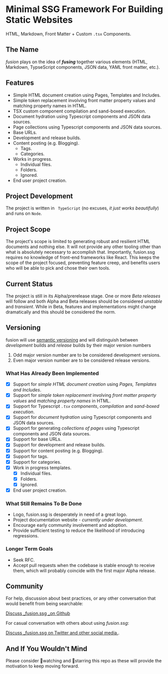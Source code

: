 <!-- <br> -->
<!-- <br> -->
<!-- <div align=center> -->
<!--     <img src="github/readmeheader.png" alt="README Header"> -->
<!-- </div> -->
<!-- <br> -->
<!-- <hr color="grey"> -->
<!-- <br> -->

# Minimal SSG Framework For Building Static Websites

HTML, Markdown, Front Matter + Custom `.tsx` Components.

## The Name

_fusion_ plays on the idea of **_fusing_** together various elements (HTML, Markdown, TypseScript components, JSON data, YAML front matter, etc.).

## Features

- Simple HTML document creation using Pages, Templates and Includes.
- Simple token replacement involving front matter property values and matching property names in HTML.
- TSX custom component compilation and sand-boxed execution.
- Document hydration using Typescript components and JSON data sources.
- Page collections using Typescript components and JSON data sources.
- Base URLs.
- Development and release builds.
- Content posting (e.g. Blogging).
  - Tags.
  - Categories.
- Works in progress.
  - Individual files.
  - Folders.
  - Ignored.
- End user project creation.

## Project Development

The project is written in ` TypeScript` (no excuses, _it just works beautifully_) and runs on `Node`.

## Project Scope
The project's scope is limited to generating robust and resilient HTML documents and nothing else. It will not provide any other tooling other than what is absolutely necessary to accomplish that. Importantly, fusion.ssg requires no knowledge of front-end frameworks like React. This keeps the scope of the project focused, preventing feature creep, and benefits users who will be able to pick and chose their own tools.

## Current Status

The project is still in its Alpha/prerelease stage. One or more _Beta releases_ will follow and both Alpha and Beta releases should be considered _unstable_ and _transient_. While in Beta, features and implementations might change dramatically and this should be considered the norm.

## Versioning

fusion will use [semantic versioning](https://semver.org/) and will distinguish between _development_ builds and _release_ builds by their major version numbers
  1. Odd major version number are to be considered development versions.
  1. Even major version number are to be considered release versions.

### What Has Already Been Implemented

- [X] Support for _simple HTML document creation_ using _Pages, Templates and Includes_.
- [X] Support for _simple token replacement_ involving _front matter property values_ and _matching property names_ in HTML.
- [X] Support for Typescript _`.tsx` components_, _compilation_ and _sand-boxed execution_.
- [X]  Support for _document hydration_ using Typescript components and JSON data sources.
- [X] Support for generating _collections of pages_ using Typescript components and JSON data sources.
- [X] Support for base URLs.
- [X] Support for development and release builds.
- [X]  Support for content posting (e.g. Blogging).
  - [X] Support for tags.
  - [X] Support for categories.
- [X] Work in progress templates.
  - [X] Individual files.
  - [X] Folders.
  - [X] Ignored.
- [X] End user project creation.

### What Still Remains To Be Done

- Logo, fusion.ssg is desperately in need of a great logo.
- Project documentation website - _currently under development_.
- Encourage early community involvement and adoption.
- Provide sufficient testing to reduce the likelihood of introducing regressions.

### Longer Term Goals

- Seek RFC.
- Accept pull requests when the codebase is stable enough to receive them, which will probably coincide with the first major Alpha release.

## Community

For help, discussion about best practices, or any other conversation that would benefit from being searchable:

[Discuss _fusion.ssg _on Github](https://github.com/4awpawz/fusion.ssg/discussions)

For casual conversation with others about using _fusion.ssg_:

[Discuss _fusion.ssg on Twitter and other social media.](https://twitter.com).

## And If You Wouldn't Mind

Please consider 👀watching and 🌟starring this repo as these will provide the motivation to keep moving forward.
